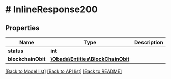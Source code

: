 # # InlineResponse200

## Properties

Name | Type | Description | Notes
------------ | ------------- | ------------- | -------------
**status** | **int** |  | [optional]
**blockchainObit** | [**\Obada\Entities\BlockChainObit**](BlockChainObit.md) |  | [optional]

[[Back to Model list]](../../README.md#models) [[Back to API list]](../../README.md#endpoints) [[Back to README]](../../README.md)

